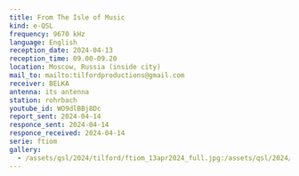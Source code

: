 ```yaml
---
title: From The Isle of Music
kind: e-QSL
frequency: 9670 kHz
language: English
reception_date: 2024-04-13
reception_time: 09.00-09.20
location: Moscow, Russia (inside city)
mail_to: mailto:tilfordproductions@gmail.com
receiver: BELKA
antenna: its antenna
station: rohrbach
youtube_id: WO9dlBBj8Dc
report_sent: 2024-04-14
responce_sent: 2024-04-14
responce_received: 2024-04-14
serie: ftiom
gallery:
  - /assets/qsl/2024/tilford/ftiom_13apr2024_full.jpg:/assets/qsl/2024/tilford/ftiom_13apr2024_small.jpg
---
```

